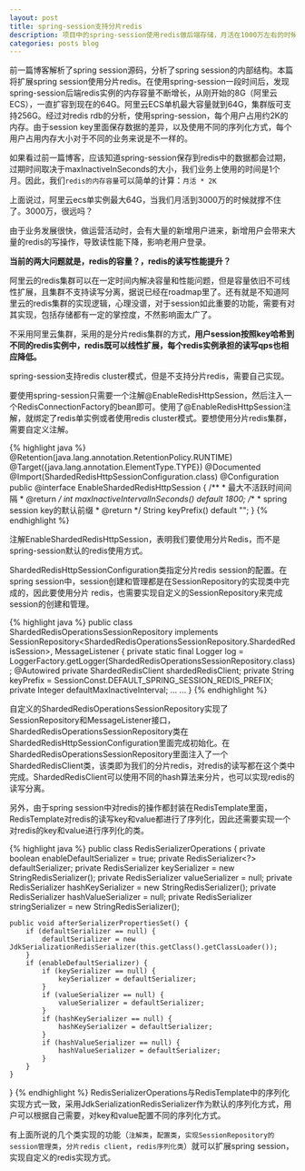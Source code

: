 ```yaml
---
layout: post
title: spring-session支持分片redis
description: 项目中的spring-session使用redis做后端存储，月活在1000万左右的时候，redis内存容量达到25G左右，随着月活的增长，应该思考一下redis扩容的问题？
categories: posts blog
---
```


前一篇博客解析了spring session源码，分析了spring session的内部结构。本篇将扩展spring session使用分片redis。在使用spring-session一段时间后，发现spring-session后端redis实例的内存容量不断增长，从刚开始的8G（阿里云ECS），一直扩容到现在的64G。阿里云ECS单机最大容量就到64G，集群版可支持256G。经过对redis rdb的分析，使用spring-session，每个用户占用约2K的内存。由于session key里面保存数据的差异，以及使用不同的序列化方式，每个用户占用内存大小对于不同的业务来说是不一样的。

<!-- more -->
如果看过前一篇博客，应该知道spring-session保存到redis中的数据都会过期，过期时间取决于maxInactiveInSeconds的大小，我们业务上使用的时间是1个月。因此，我们`redis的内存容量`可以简单的计算：`月活 * 2K`

上面说过，阿里云ecs单实例最大64G，当我们月活到3000万的时候就撑不住了。3000万，很远吗？

由于业务发展很快，做运营活动时，会有大量的新增用户进来，新增用户会带来大量的redis的写操作，导致读性能下降，影响老用户登录。

**当前的两大问题就是，redis的容量？，redis的读写性能提升？**
 
阿里云的redis集群可以在一定时间内解决容量和性能问题，但是容量依旧不可线性扩展，且集群不支持读写分离，据说已经在roadmap里了。还有就是不知道阿里云的redis集群的实现逻辑，心理没谱，对于session如此重要的功能，需要有对其实现，包括存储都有一定的掌控度，不然影响面太广了。

不采用阿里云集群，采用的是分片redis集群的方式，**用户session按照key哈希到不同的redis实例中，redis既可以线性扩展，每个redis实例承担的读写qps也相应降低。**

spring-session支持redis cluster模式，但是不支持分片redis，需要自己实现。

要使用spring-session只需要一个注解@EnableRedisHttpSession，然后注入一个RedisConnectionFactory的bean即可。使用了@EnableRedisHttpSession注解，就绑定了redis单实例或者使用redis cluster模式。要想使用分片redis集群，需要自定义注解。

{% highlight java  %}
@Retention(java.lang.annotation.RetentionPolicy.RUNTIME)
@Target({java.lang.annotation.ElementType.TYPE})
@Documented
@Import(ShardedRedisHttpSessionConfiguration.class)
@Configuration
public @interface EnableShardedRedisHttpSession {
    /**
     * 最大不活跃时间间隔
     * @return
     */
    int maxInactiveIntervalInSeconds() default 1800;
    /**
     * spring session key的默认前缀
     * @return
     */
    String keyPrefix() default "";
}
{% endhighlight %}

注解EnableShardedRedisHttpSession，表明我们要使用分片Redis，而不是spring-session默认的redis使用方式。

ShardedRedisHttpSessionConfiguration类指定分片redis session的配置。在spring session中，session创建和管理都是在SessionRepository的实现类中完成的，因此要使用分片 redis，也需要实现自定义的SessionRepository来完成session的创建和管理。

{% highlight java %}
public class ShardedRedisOperationsSessionRepository implements SessionRepository<ShardedRedisOperationsSessionRepository.ShardedRedisSession>, MessageListener {
    private static final Logger log = LoggerFactory.getLogger(ShardedRedisOperationsSessionRepository.class);
    @Autowired
    private ShardedRedisClient shardedRedisClient;
    private String keyPrefix = SessionConst.DEFAULT_SPRING_SESSION_REDIS_PREFIX;
    private Integer defaultMaxInactiveInterval;
	... ...
}
{% endhighlight %}

自定义的ShardedRedisOperationsSessionRepository实现了SessionRepository和MessageListener接口，ShardedRedisOperationsSessionRepository类在ShardedRedisHttpSessionConfiguration里面完成初始化。在ShardedRedisOperationsSessionRepository里面注入了一个ShardedRedisClient类，该类即为我们的分片redis，对redis的读写都在这个类中完成。ShardedRedisClient可以使用不同的hash算法来分片，也可以实现redis的读写分离。

另外，由于spring session中对redis的操作都封装在RedisTemplate里面，RedisTemplate对redis的读写key和value都进行了序列化，因此还需要实现一个对redis的key和value进行序列化的类。

{% highlight java %}
public class RedisSerializerOperations {
    private boolean enableDefaultSerializer = true;
    private RedisSerializer<?> defaultSerializer;
    private RedisSerializer keySerializer = new StringRedisSerializer();
    private RedisSerializer valueSerializer = null;
    private RedisSerializer hashKeySerializer = new StringRedisSerializer();
    private RedisSerializer hashValueSerializer = null;
    private RedisSerializer<String> stringSerializer = new StringRedisSerializer();

    public void afterSerializerPropertiesSet() {
        if (defaultSerializer == null) {
            defaultSerializer = new JdkSerializationRedisSerializer(this.getClass().getClassLoader());
        }
        if (enableDefaultSerializer) {
            if (keySerializer == null) {
                keySerializer = defaultSerializer;
            }
            if (valueSerializer == null) {
                valueSerializer = defaultSerializer;
            }
            if (hashKeySerializer == null) {
                hashKeySerializer = defaultSerializer;
            }
            if (hashValueSerializer == null) {
                hashValueSerializer = defaultSerializer;
            }
        }
    }
}
{% endhighlight %}
RedisSerializerOperations与RedisTemplate中的序列化实现方式一致，采用JdkSerializationRedisSerializer作为默认的序列化方式，用户可以根据自己需要，对key和value配置不同的序列化方式。

有上面所说的几个类实现的功能（`注解类`，`配置类`，`实现SessionRepository的session管理类`，`分片redis client`，`redis序列化类`）就可以扩展spring session，实现自定义的redis实现方式。


